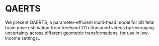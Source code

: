 # QAERTS
We present QAERTS, a parameter-efficient multi-head model for 3D fetal brain pose estimation from freehand 2D ultrasound videos by leveraging uncertainty across different geometric transformations, for use in low-income settings..
